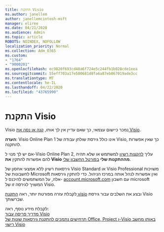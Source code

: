 ```yaml
---
title: התקנת Visio
ms.author: janellem
author: janellemcintosh-msft
manager: eliree
ms.date: 04/21/2020
ms.audience: Admin
ms.topic: article
ROBOTS: NOINDEX, NOFOLLOW
localization_priority: Normal
ms.collection: Adm_O365
ms.custom:
- "1764"
- "9000201"
ms.openlocfilehash: ec9820f693cd40a6f724e5c244fb1b028cde1eea
ms.sourcegitcommit: 55eff703a17e500681d8fa6a87eb067019ade3cc
ms.translationtype: MT
ms.contentlocale: he-IL
ms.lasthandoff: 04/22/2020
ms.locfileid: "43765990"
---
```

# <a name="install-visio"></a>התקנת Visio

Visio נמכר כיישום עצמאי, כך שאם עדיין אין לך אותו, [קנה או נסה את Visio](https://products.office.com/visio). 

**הערה**: Visio Online Plan 1 אינו כולל גירסת שולחן עבודה של Visio, כך שאין אפשרות להתקנה.

אם יש לך מנוי ל-Visio Online Plan 2, עליך [להקצות רשיון](https://docs.microsoft.com/office365/admin/subscriptions-and-billing/assign-licenses-to-users?wt.mc_id=OfficeAdm_ClientDIA_Alchemy1764) למשתמש או שלא תהיה להם אפשרות להתקין **את Visio מההתקנות שלי** [בפורטל החשבון שלי](https://portal.office.com/account#installs). 

גירסאות רשיון ללא אמצעי אחסון של Visio Standard או Visio Professional משויכות לחשבונות של Microsoft ואין אפשרות לנהל אותה במרכז הניהול. כדי להתקין גירסאות אלה, על המשתמשים להיכנס ל- [account.microsoft.com](https://account.microsoft.com) עם חשבון microsoft המשויך לגירסה זו של Visio.

לקבלת עזרה מפורטת יותר, ראה [התקנת visio](https://support.office.com/article/f98f21e3-aa02-4827-9167-ddab5b025710?wt.mc_id=OfficeAdm_ClientDIA_Alchemy1764) ובצע את השלבים עבור גירסת Visio שברשותך.

לקבלת מידע נוסף, ראה:<br>
[מדריך פריסה עבור Visio](https://docs.microsoft.com/deployoffice/deployment-guide-for-visio)<br>
[תרחישים נתמכים להתקנת גירסאות שונות של Office, Project ו-Visio באותו מחשב](https://docs.microsoft.com/deployoffice/install-different-office-visio-and-project-versions-on-the-same-computer)<br>
[רישוי Visio](https://products.office.com/visio/microsoft-visio-volume-licensing-visio-for-multiple-users)